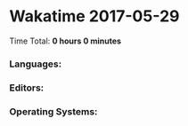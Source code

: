 # Wakatime 2017-05-29

Time Total: **0 hours 0 minutes**

### Languages:

### Editors:

### Operating Systems:

